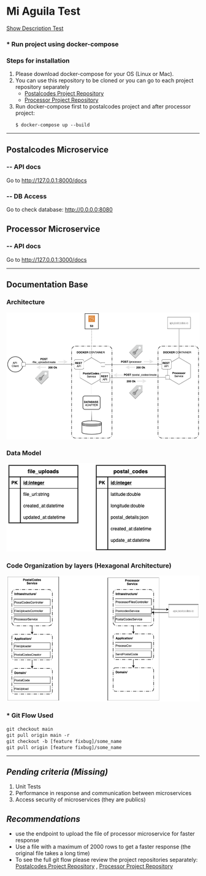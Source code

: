 # Mi Aguila Test 


[Show Description Test](https://docs.google.com/document/d/1z5yN8-1yvjbjWoLErAR2rbJ_1c8veaWRV5Z60_ehig0/edit)


### * Run project using docker-compose
### Steps for installation

1. Please download docker-compose for your OS (Linux or Mac).
2. You can use this repository to be cloned or you can go to each project repository separately
   * [Postalcodes Project Repository](https://github.com/jpcontreras/postalcodes)
   * [Processor Project Repository](https://github.com/jpcontreras/processor)
3. Run docker-compose first to postalcodes project and after processor project:
    ```
    $ docker-compose up --build
    ```
---
## Postalcodes Microservice

### -- API docs
Go to <a href="http://127.0.0.1:8000/docs" class="external-link" target="_blank"> http://127.0.0.1:8000/docs </a>

### -- DB Access
Go to check database: <a href="http://0.0.0.0:8080/" class="external-link" target="_blank"> http://0.0.0.0:8080 </a>

## Processor Microservice
 
### -- API docs
Go to <a href="http://127.0.0.1:3000/docs" class="external-link" target="_blank"> http://127.0.0.1:3000/docs </a>

---

## Documentation Base

### Architecture
![arquitectura](architecture.png)

### Data Model
![db](db.png)

### Code Organization by layers (Hexagonal Architecture)
![code_organization](code_organization.png)

### * Git Flow Used
```
git checkout main
git pull origin main -r
git checkout -b [feature fixbug]/some_name
git pull origin [feature fixbug]/some_name
```
---

## *Pending criteria (Missing)*

1. Unit Tests
2. Performance in response and communication between microservices
3. Access security of microservices (they are publics)


## *Recommendations*

* use the endpoint to upload the file of processor microservice for faster response
* Use a file with a maximum of 2000 rows to get a faster response (the original file takes a long time)
* To see the full git flow please review the project repositories separately:
[Postalcodes Project Repository](https://github.com/jpcontreras/postalcodes) , 
[Processor Project Repository](https://github.com/jpcontreras/processor)


